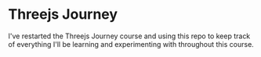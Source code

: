 # Threejs Journey

I've restarted the Threejs Journey course and using this repo to keep track of everything I'll be learning and experimenting with throughout this course.
